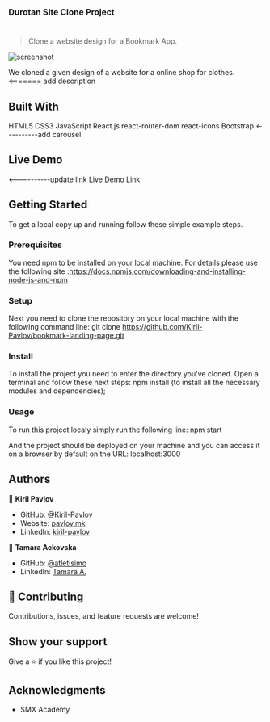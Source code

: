 ### Durotan Site Clone Project

# 

> Clone a website design for a Bookmark App.

![screenshot](https://github.com/Kiril-Pavlov/react-durotan-website/blob/main/Screenshot_Durotan.png?raw=true)

We cloned a given design of a website for a online shop for clothes.
<======= add description

## Built With

HTML5
CSS3
JavaScript
React.js
react-router-dom
react-icons
Bootstrap
<----------add carousel

## Live Demo
<----------update link
[Live Demo Link](https://bookmark-clone-site.netlify.app/)


## Getting Started

To get a local copy up and running follow these simple example steps.

### Prerequisites
You need npm to be installed on your local machine. For details please use the following site :https://docs.npmjs.com/downloading-and-installing-node-js-and-npm

### Setup
Next you need to clone the repository on your local machine with the following command line: 
git clone https://github.com/Kiril-Pavlov/bookmark-landing-page.git

### Install
To install the project you need to enter the directory you've cloned. Open a terminal and follow these next steps:
npm install (to install all the necessary modules and dependencies);

### Usage
To run this project localy simply run the following line:
npm start

And the project should be deployed on your machine and you can access it on a browser by default on the URL: localhost:3000


## Authors

👤 **Kiril Pavlov**

- GitHub: [@Kiril-Pavlov](https://github.com/Kiril-Pavlov)
- Website: [pavlov.mk](https://pavlov.mk)
- LinkedIn: [kiril-pavlov](https://www.linkedin.com/in/kiril-pavlov/)

👤 **Tamara Ackovska**

- GitHub: [@atletisimo](https://github.com/atletisimo)
- LinkedIn: [Tamara A.](https://www.linkedin.com/in/tamara-a-6a0b70150/)

## 🤝 Contributing

Contributions, issues, and feature requests are welcome!

## Show your support

Give a ⭐️ if you like this project!

## Acknowledgments

- SMX Academy
